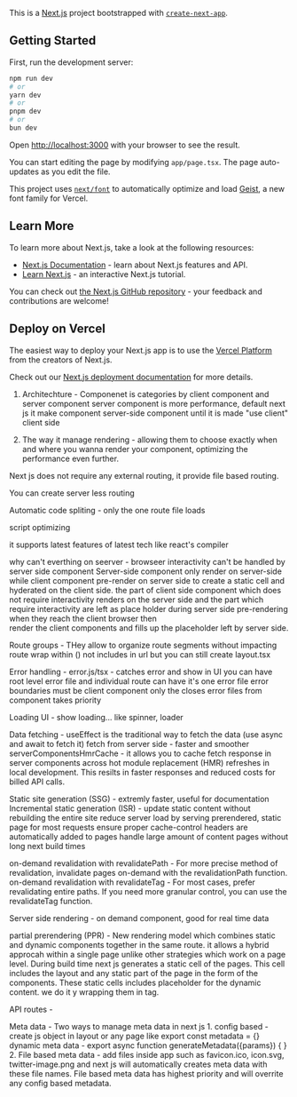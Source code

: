 This is a [Next.js](https://nextjs.org) project bootstrapped with [`create-next-app`](https://nextjs.org/docs/app/api-reference/cli/create-next-app).

## Getting Started

First, run the development server:

```bash
npm run dev
# or
yarn dev
# or
pnpm dev
# or
bun dev
```

Open [http://localhost:3000](http://localhost:3000) with your browser to see the result.

You can start editing the page by modifying `app/page.tsx`. The page auto-updates as you edit the file.

This project uses [`next/font`](https://nextjs.org/docs/app/building-your-application/optimizing/fonts) to automatically optimize and load [Geist](https://vercel.com/font), a new font family for Vercel.

## Learn More

To learn more about Next.js, take a look at the following resources:

- [Next.js Documentation](https://nextjs.org/docs) - learn about Next.js features and API.
- [Learn Next.js](https://nextjs.org/learn) - an interactive Next.js tutorial.

You can check out [the Next.js GitHub repository](https://github.com/vercel/next.js) - your feedback and contributions are welcome!

## Deploy on Vercel

The easiest way to deploy your Next.js app is to use the [Vercel Platform](https://vercel.com/new?utm_medium=default-template&filter=next.js&utm_source=create-next-app&utm_campaign=create-next-app-readme) from the creators of Next.js.

Check out our [Next.js deployment documentation](https://nextjs.org/docs/app/building-your-application/deploying) for more details.




1. Architechture - Componenet is categories by client component and server component 
server component is more performance, default next js it make component server-side component until it
is made "use client" client side

2. The way it manage rendering - allowing them to choose exactly when and where you wanna render 
your component, optimizing the performance even further.

Next js does not require any external routing, it provide file based routing.

You can create server less routing

Automatic code spliting - only the one route file loads

script optimizing

it supports latest features of latest tech like react's compiler 


why can't everthing on seerver - browseer interactivity can't be handled by server side component
Server-side component only render on server-side while client component pre-render on server side
to create a static cell and hyderated on the client side. the part of client side component which 
does not require interactivity renders on the server side and the part which require interactivity
are left as place holder during server side pre-rendering when they reach the client browser then   
render the client components and fills up the placeholder left by server side.


Route groups - THey allow to organize route segments without impacting route
wrap within () not includes in url but you can still create layout.tsx

Error handling - error.js/tsx - catches error and show in UI
    you can have root level error file and individual route can have it's one error file
    error boundaries must be client component
    only the closes error files from component takes priority

Loading UI - show loading... like spinner, loader 

Data fetching - useEffect is the traditional way to fetch the data (use async and await to fetch it)
    fetch from server side - faster and smoother
serverComponentsHmrCache - it allows you to cache fetch response in server components across 
    hot module replacement (HMR) refreshes in local development. This resilts in faster responses and 
    reduced costs for billed API calls. 

Static site generation (SSG) - extremly faster, useful for documentation 
    Incremental static generation (ISR) - update static content without rebuilding the entire site
        reduce server load by serving prerendered, static page for most requests
        ensure proper cache-control headers are automatically added to pages
        handle large amount of content pages without long next build times 

on-demand revalidation with revalidatePath - For more precise method of revalidation, invalidate
    pages on-demand with the revalidationPath function. 
on-demand revalidation with revalidateTag - For most cases, prefer revalidating entire paths. If you
    need more granular control, you can use the revalidateTag function. 

Server side rendering - on demand component, good for real time data

partial prerendering (PPR) - New rendering model which combines static and dynamic components together in the same route.  it allows a hybrid approcah within a single page unlike other strategies which work on a page level. During build time next js generates a static cell of the pages. This cell includes the layout and any static part of the page in the form of the components. These static cells includes placeholder for the dynamic content. we do it y wrapping them in <Suspense> tag.

API routes - 


Meta data - Two ways to manage meta data in next js
    1. config based - create js object in layout or any page like export const metadata = {}
        dynamic meta data - export async function generateMetadata({params}) { }
    2. File based meta data - add files inside app such as favicon.ico, icon.svg, twitter-image.png
        and next js will automatically creates meta data with these file names.
        File based meta data has highest priority and will overrite any config based metadata. 

